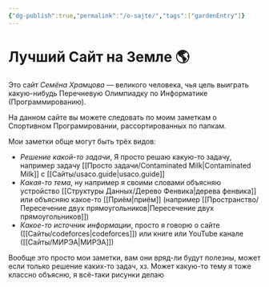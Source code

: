```yaml
---
{"dg-publish":true,"permalink":"/o-sajte/","tags":["gardenEntry"]}
---
```


# Лучший Сайт на Земле 🌎

Это сайт *Семёна Храмцова* — великого человека, чья цель выиграть какую-нибудь Перечневую Олимпиадку по Информатике (Программированию).

На данном сайте вы можете следовать по моим заметкам о Спортивном Програмировании, рассортированных по папкам.

Мои заметки обще могут быть трёх видов:

- *Решение какой-то задачи*, Я просто решаю какую-то задачу, например задачу [[Просто задачи/Contaminated Milk\|Contaminated Milk]] с [[Сайты/usaco.guide\|usaco.guide]]
- *Какая-то тема*, ну например я своими словами объясняю устройство [[Структуры Данных/Дерево Фенвика\|дерева фенвика]] или объясняю какое-то [[Приём\|приём]] (например [[Пространство/Пересечение двух прямоугольников\|Пересечение двух прямоугольников]])
- *Какое-то источник информации*, просто я говорю о сайте ([[Сайты/codeforces\|codeforces]]) или книге или YouTube канале ([[Сайты/МИРЭА\|МИРЭА]])

Вообще это просто мои заметки, вам они вряд-ли будут полезны, может если только решение каких-то задач, хз.  Может какую-то тему я тоже классно объясню, я всё-таки рисунки делаю